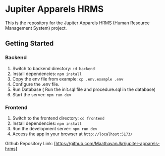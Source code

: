 # Jupiter Apparels HRMS

This is the repository for the Jupiter Apparels HRMS (Human Resource Management System) project.

## Getting Started

### Backend
1. Switch to backend directory: `cd backend`
2. Install dependencies: `npm install`
3. Copy the env file from example: `cp .env.example .env`
4. Configure the .env file.
5. Run Database ( Run the init.sql file and procedure.sql in the database)
8. Start the server: `npm run dev`

### Frontend

1. Switch to the frontend directory: `cd frontend`
2. Install dependencies: `npm install`
3. Run the development server: `npm run dev`
4. Access the app in your browser at `http://localhost:5173/` 

Github Repository Link: [https://github.com/MaathavanJkr/jupiter-apparels-hrms]
